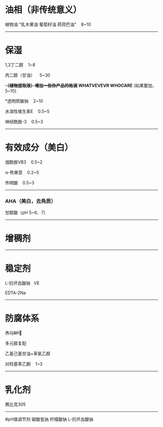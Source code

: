 # 油相（非传统意义）

植物油 "乳木果油 葡萄籽油 荷荷巴油"    8~10

---

# 保湿

1,3丁二醇    1~8    

丙二醇（甘油）    5~30    

**~~（植物提取液）增加一些你产品的格调~~**
**WHATVEVEVR WHOCARE**
(如果要加，5~10)

*透明质酸钠    2~10    

水溶性维生素E    0.5~5    

神经酰胺-3    0.5~3     

---

# 有效成分（美白）

烟酰胺VB3    0.5~2    

α-熊果苷    0.2~5    

传明酸    0.5~3    

---

### AHA（美白，去角质）

甘醇酸（pH 5~6、7）   

---

# 增稠剂



---

# 稳定剂

L-抗坏血酸钠  
VE    

EDTA-2Na    

---

# 防腐体系

~~杰马BP~~🤮

多元醇复配    

乙基己基甘油+苯氧乙醇    

对羟基苯乙酮    1~3

---

# 乳化剂
赛比克305

---

#pH值调节剂
碳酸氢钠
柠檬酸钠
L-抗坏血酸钠



